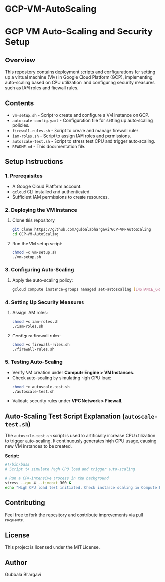 # GCP-VM-AutoScaling

# **GCP VM Auto-Scaling and Security Setup**

## **Overview**
This repository contains deployment scripts and configurations for setting up a virtual machine (VM) in Google Cloud Platform (GCP), implementing auto-scaling based on CPU utilization, and configuring security measures such as IAM roles and firewall rules.

## **Contents**
- `vm-setup.sh` - Script to create and configure a VM instance on GCP.
- `autoscale-config.yaml` - Configuration file for setting up auto-scaling policies.
- `firewall-rules.sh` - Script to create and manage firewall rules.
- `iam-roles.sh` - Script to assign IAM roles and permissions.
- `autoscale-test.sh` - Script to stress test CPU and trigger auto-scaling.
- `README.md` - This documentation file.

## **Setup Instructions**

### **1. Prerequisites**
- A Google Cloud Platform account.
- `gcloud` CLI installed and authenticated.
- Sufficient IAM permissions to create resources.

### **2. Deploying the VM Instance**
1. Clone this repository:
   ```sh
   git clone https://github.com/gubbalabhargavi/GCP-VM-AutoScaling
   cd GCP-VM-AutoScaling
   ```
2. Run the VM setup script:
   ```sh
   chmod +x vm-setup.sh
   ./vm-setup.sh
   ```

### **3. Configuring Auto-Scaling**
1. Apply the auto-scaling policy:
   ```sh
   gcloud compute instance-groups managed set-autoscaling [INSTANCE_GROUP_NAME] --max-num-replicas=5 --min-num-replicas=1 --target-cpu-utilization=0.6 --cool-down-period=90
   ```

### **4. Setting Up Security Measures**
1. Assign IAM roles:
   ```sh
   chmod +x iam-roles.sh
   ./iam-roles.sh
   ```
2. Configure firewall rules:
   ```sh
   chmod +x firewall-rules.sh
   ./firewall-rules.sh
   ```

### **5. Testing Auto-Scaling**
- Verify VM creation under **Compute Engine > VM Instances**.
- Check auto-scaling by simulating high CPU load:
  ```sh
  chmod +x autoscale-test.sh
  ./autoscale-test.sh
  ```
- Validate security rules under **VPC Network > Firewall**.

## **Auto-Scaling Test Script Explanation (`autoscale-test.sh`)**
The `autoscale-test.sh` script is used to artificially increase CPU utilization to trigger auto-scaling. It continuously generates high CPU usage, causing new VM instances to be created.

**Script:**
```sh
#!/bin/bash
# Script to simulate high CPU load and trigger auto-scaling

# Run a CPU-intensive process in the background
stress --cpu 4 --timeout 300 &
echo "High CPU load test initiated. Check instance scaling in Compute Engine."
```

## **Contributing**
Feel free to fork the repository and contribute improvements via pull requests.

## **License**
This project is licensed under the MIT License.

## **Author**
Gubbala Bhargavi

